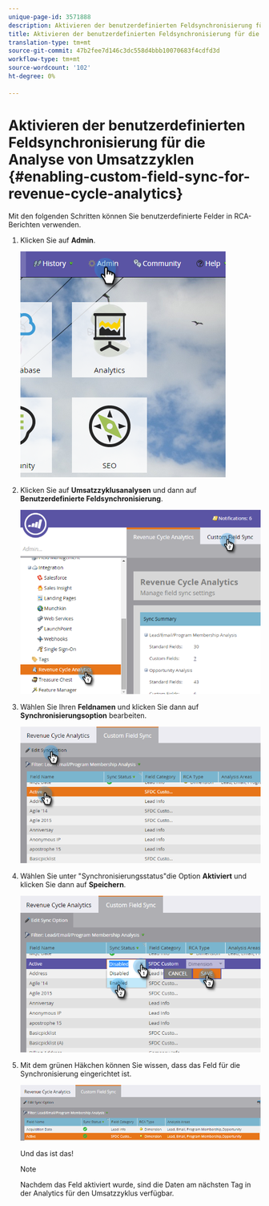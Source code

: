 ```yaml
---
unique-page-id: 3571888
description: Aktivieren der benutzerdefinierten Feldsynchronisierung für die Analyse des Umsatzzyklus - MarketingToDocs - Produktdokumentation
title: Aktivieren der benutzerdefinierten Feldsynchronisierung für die Analyse von Umsatzzyklen
translation-type: tm+mt
source-git-commit: 47b2fee7d146c3dc558d4bbb10070683f4cdfd3d
workflow-type: tm+mt
source-wordcount: '102'
ht-degree: 0%

---
```



# Aktivieren der benutzerdefinierten Feldsynchronisierung für die Analyse von Umsatzzyklen {#enabling-custom-field-sync-for-revenue-cycle-analytics}

Mit den folgenden Schritten können Sie benutzerdefinierte Felder in RCA-Berichten verwenden.

1. Klicken Sie auf **Admin**.

   ![](assets/one.png)

1. Klicken Sie auf **Umsatzzyklusanalysen** und dann auf **Benutzerdefinierte Feldsynchronisierung**.

   ![](assets/two.png)

1. Wählen Sie Ihren **Feldnamen** und klicken Sie dann auf **Synchronisierungsoption** bearbeiten.

   ![](assets/three.png)

1. Wählen Sie unter &quot;Synchronisierungsstatus&quot;die Option **Aktiviert** und klicken Sie dann auf **Speichern**.

   ![](assets/four.png)

1. Mit dem grünen Häkchen können Sie wissen, dass das Feld für die Synchronisierung eingerichtet ist.

   ![](assets/five.png)

   Und das ist das!

   >[!NOTE]
   >
   >Nachdem das Feld aktiviert wurde, sind die Daten am nächsten Tag in der Analytics für den Umsatzzyklus verfügbar.

